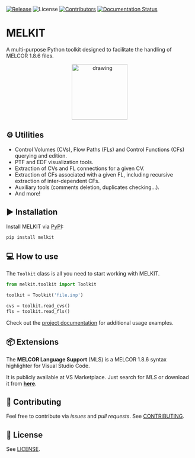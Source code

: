 [![Release](https://badgen.net/github/release/manjavacas/melkit)]() ![License](https://img.shields.io/badge/license-GPLv3-blue) [![Contributors](https://badgen.net/github/contributors/manjavacas/melkit)]() [![Documentation Status](https://readthedocs.org/projects/melkit/badge/?version=latest)](https://melkit.readthedocs.io/en/latest/?badge=latest)

# MELKIT

A multi-purpose Python toolkit designed to facilitate the handling of MELCOR 1.8.6 files.

<p align="center">
    <img src="./img/logo.png" alt="drawing" width="150"/>
</p>

## ⚙️ Utilities

- Control Volumes (CVs), Flow Paths (FLs) and Control Functions (CFs) querying and edition.
- PTF and EDF visualization tools.
- Extraction of CVs and FL connections for a given CV.
- Extraction of CFs associated with a given FL, including recursive extraction of inter-dependent CFs.
- Auxiliary tools (comments deletion, duplicates checking...).
- And more!

## ▶️ Installation

Install MELKIT via [PyPI](https://pypi.org/project/melkit/):

```bash
pip install melkit
```

## 💻 How to use

The `Toolkit` class is all you need to start working with MELKIT.

```python
from melkit.toolkit import Toolkit

toolkit = Toolkit('file.inp')

cvs = toolkit.read_cvs()
fls = toolkit.read_fls()
```

Check out the [project documentation](https://melkit.readthedocs.io/en/latest/) for additional usage examples.

## 📦 Extensions

The **MELCOR Language Support** (MLS) is a MELCOR 1.8.6 syntax highlighter for Visual Studio Code.

It is publicly available at VS Marketplace. Just search for *MLS* or download it from [**here**](https://marketplace.visualstudio.com/items?itemName=manjavacas.mls).

## 👐 Contributing

Feel free to contribute via _issues_ and _pull requests_. See [CONTRIBUTING](./CONTRIBUTING.md).

## 📃 License 

See [LICENSE](./LICENSE).
